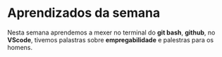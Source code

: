 # Aprendizados da semana

Nesta semana aprendemos a mexer no terminal do **git bash**, **github**, no **VScode**, tivemos palastras sobre **empregabilidade** e palestras para os homens.